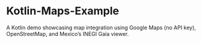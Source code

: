 # Kotlin-Maps-Example
A Kotlin demo showcasing map integration using Google Maps (no API key), OpenStreetMap, and Mexico’s INEGI Gaia viewer.
